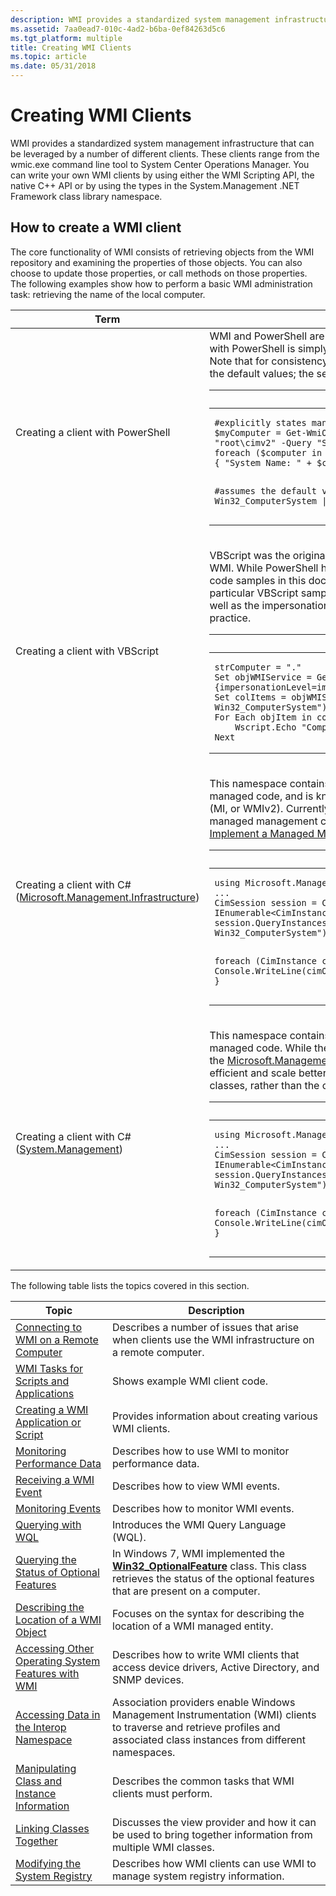 ```yaml
---
description: WMI provides a standardized system management infrastructure that can be leveraged by a number of different clients.
ms.assetid: 7aa0ead7-010c-4ad2-b6ba-0ef84263d5c6
ms.tgt_platform: multiple
title: Creating WMI Clients
ms.topic: article
ms.date: 05/31/2018
---
```


# Creating WMI Clients

WMI provides a standardized system management infrastructure that can be leveraged by a number of different clients. These clients range from the wmic.exe command line tool to System Center Operations Manager. You can write your own WMI clients by using either the WMI Scripting API, the native C++ API or by using the types in the System.Management .NET Framework class library namespace.

## How to create a WMI client

The core functionality of WMI consists of retrieving objects from the WMI repository and examining the properties of those objects. You can also choose to update those properties, or call methods on those properties. The following examples show how to perform a basic WMI administration task: retrieving the name of the local computer.



<table>
<colgroup>
<col  />
<col  />
</colgroup>
<thead>
<tr class="header">
<th>Term</th>
<th>Description</th>
</tr>
</thead>
<tbody>
<tr class="odd">
<td><span id="Creating_a_client_with_PowerShell"></span><span id="creating_a_client_with_powershell"></span><span id="CREATING_A_CLIENT_WITH_POWERSHELL"></span>Creating a client with PowerShell<br/></td>
<td>WMI and PowerShell are tightly integrated; as such, retrieving WMI objects with PowerShell is simply a matter of calling the Get-WmiObject cmdlet. Note that for consistency, the first code snippet explicitly states many of the default values; the second assumes that the default values are correct.<br/> <span data-codelanguage="PowerShell"></span>
<table>
<colgroup>
<col  />
</colgroup>
<thead>
<tr class="header">
<th>PowerShell</th>
</tr>
</thead>
<tbody>
<tr class="odd">
<td><pre><code>#explicitly states many of the default parameters
$myComputer = Get-WmiObject -ComputerName &quot;.&quot; -Namespace &quot;root\cimv2&quot; -Query &quot;SELECT * FROM Win32_ComputerSystem&quot;
foreach ($computer in $myComputer)
{ &quot;System Name: &quot; + $computer.name }

#assumes the default values are correct
Get-WmiObject Win32_ComputerSystem | Format-Table &quot;Name&quot;</code></pre></td>
</tr>
</tbody>
</table>
</td>
</tr>
<tr class="even">
<td><p><span id="Creating_a_client_with_VBScript"></span><span id="creating_a_client_with_vbscript"></span><span id="CREATING_A_CLIENT_WITH_VBSCRIPT"></span>Creating a client with VBScript</p></td>
<td><p>VBScript was the original scripting language that had common use with WMI. While PowerShell has become more popular, many of the existing code samples in this documentation are written in VBScript. Note that this particular VBScript sample explicitly states both the local machine path as well as the impersonation level; this is not required, but is often a best practice.</p>
<div class="code">
<span data-codelanguage="VisualBasic"></span>
<table>
<colgroup>
<col  />
</colgroup>
<thead>
<tr class="header">
<th>VB</th>
</tr>
</thead>
<tbody>
<tr class="odd">
<td><pre><code>strComputer = &quot;.&quot;
Set objWMIService = GetObject(&quot;winmgmts:{impersonationLevel=impersonate}!\\&quot; & strComputer & &quot;\root\cimv2&quot;)
Set colItems = objWMIService.ExecQuery(&quot;Select * from Win32_ComputerSystem&quot;)
For Each objItem in colItems
    Wscript.Echo &quot;Computer Name: &quot; & objItem.Name
Next</code></pre></td>
</tr>
</tbody>
</table>

</div></td>
</tr>
<tr class="odd">
<td><p><span id="Creating_a_client_with_C___Microsoft.Management.Infrastructure_"></span><span id="creating_a_client_with_c___microsoft.management.infrastructure_"></span><span id="CREATING_A_CLIENT_WITH_C___MICROSOFT.MANAGEMENT.INFRASTRUCTURE_"></span>Creating a client with C# (<a href="/previous-versions/windows/desktop/wmi_v2/mi-managed-api/hh832958(v=vs.85)">Microsoft.Management.Infrastructure</a>)</p></td>
<td><p>This namespace contains the current solution for accessing WMI with managed code, and is known as the Windows Management Infrastructure (MI, or WMIv2). Currently, MI is the supported technology for creating managed management clients. For more information, see <a href="/previous-versions/windows/desktop/wmi_v2/how-to-implement-a-managed-mi-client">How to Implement a Managed MI Client</a> and <a href="/previous-versions/windows/desktop/wmi_v2/how-to-implement-a-native-mi-client">How to Implement a Native MI Client</a>.</p>
<div class="code">
<span data-codelanguage="CSharp"></span>
<table>
<colgroup>
<col  />
</colgroup>
<thead>
<tr class="header">
<th>C#</th>
</tr>
</thead>
<tbody>
<tr class="odd">
<td><pre><code>using Microsoft.Management.Infrastructure;
...
CimSession session = CimSession.Create(&quot;localHost&quot;);
IEnumerable&lt;CimInstance&gt; queryInstance = session.QueryInstances(@&quot;root\cimv2&quot;, &quot;WQL&quot;, &quot;SELECT * FROM Win32_ComputerSystem&quot;);

foreach (CimInstance cimObj in queryInstance)
{
   Console.WriteLine(cimObj.CimInstanceProperties[&quot;Name&quot;].ToString());
}</code></pre></td>
</tr>
</tbody>
</table>

</div></td>
</tr>
<tr class="even">
<td><p><span id="Creating_a_client_with_C___System.Management_"></span><span id="creating_a_client_with_c___system.management_"></span><span id="CREATING_A_CLIENT_WITH_C___SYSTEM.MANAGEMENT_"></span>Creating a client with C# (<a href="/dotnet/api/system.management">System.Management</a>)</p></td>
<td><p>This namespace contains the original solution for accessing WMI with managed code. While the <a href="/dotnet/api/system.management">System.Management</a> classes are still available, the <a href="/previous-versions/windows/desktop/wmi_v2/mi-managed-api/hh832958(v=vs.85)">Microsoft.Management.Infrastructure</a> classes are generally more efficient and scale better. As such, it is recommended that you use the MI classes, rather than the original WMI classes.</p>
<div class="code">
<span data-codelanguage="CSharp"></span>
<table>
<colgroup>
<col  />
</colgroup>
<thead>
<tr class="header">
<th>C#</th>
</tr>
</thead>
<tbody>
<tr class="odd">
<td><pre><code>using Microsoft.Management;
...
CimSession session = CimSession.Create(&quot;localHost&quot;);
IEnumerable&lt;CimInstance&gt; queryInstance = session.QueryInstances(@&quot;root\cimv2&quot;, &quot;WQL&quot;, &quot;SELECT * FROM Win32_ComputerSystem&quot;);

foreach (CimInstance cimObj in queryInstance)
{
   Console.WriteLine(cimObj.CimInstanceProperties[&quot;Name&quot;].ToString());
}</code></pre></td>
</tr>
</tbody>
</table>

</div></td>
</tr>
</tbody>
</table>



 

The following table lists the topics covered in this section.



| Topic                                                                                                        | Description                                                                                                                                                                                    |
|--------------------------------------------------------------------------------------------------------------|------------------------------------------------------------------------------------------------------------------------------------------------------------------------------------------------|
| [Connecting to WMI on a Remote Computer](connecting-to-wmi-on-a-remote-computer.md)                         | Describes a number of issues that arise when clients use the WMI infrastructure on a remote computer.                                                                                          |
| [WMI Tasks for Scripts and Applications](wmi-tasks-for-scripts-and-applications.md)                         | Shows example WMI client code.                                                                                                                                                                 |
| [Creating a WMI Application or Script](creating-a-wmi-application-or-script.md)                             | Provides information about creating various WMI clients.                                                                                                                                       |
| [Monitoring Performance Data](monitoring-performance-data.md)                                               | Describes how to use WMI to monitor performance data.                                                                                                                                          |
| [Receiving a WMI Event](receiving-a-wmi-event.md)                                                           | Describes how to view WMI events.                                                                                                                                                              |
| [Monitoring Events](monitoring-events.md)                                                                   | Describes how to monitor WMI events.                                                                                                                                                           |
| [Querying with WQL](querying-with-wql.md)                                                                   | Introduces the WMI Query Language (WQL).                                                                                                                                                       |
| [Querying the Status of Optional Features](querying-the-status-of-optional-features.md)                     | In Windows 7, WMI implemented the [**Win32\_OptionalFeature**](/windows/desktop/CIMWin32Prov/win32-optionalfeature) class. This class retrieves the status of the optional features that are present on a computer. |
| [Describing the Location of a WMI Object](describing-the-location-of-a-wmi-object.md)                       | Focuses on the syntax for describing the location of a WMI managed entity.                                                                                                                     |
| [Accessing Other Operating System Features with WMI](accessing-other-operating-system-features-with-wmi.md) | Describes how to write WMI clients that access device drivers, Active Directory, and SNMP devices.                                                                                             |
| [Accessing Data in the Interop Namespace](accessing-data-in-the-interop-namespace.md)                       | Association providers enable Windows Management Instrumentation (WMI) clients to traverse and retrieve profiles and associated class instances from different namespaces.                      |
| [Manipulating Class and Instance Information](manipulating-class-and-instance-information.md)               | Describes the common tasks that WMI clients must perform.                                                                                                                                      |
| [Linking Classes Together](linking-classes-together.md)                                                     | Discusses the view provider and how it can be used to bring together information from multiple WMI classes.                                                                                    |
| [Modifying the System Registry](modifying-the-system-registry.md)                                           | Describes how WMI clients can use WMI to manage system registry information.                                                                                                                   |



 

